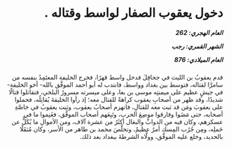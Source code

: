 <h1 dir="rtl">دخول يعقوب الصفار لواسط وقتاله .</h1>

<h5 dir="rtl">العام الهجري:  262

الشهر القمري: رجب

العام الميلادي: 876</h5>

<p dir="rtl">قدم يعقوبُ بن الليث في جحافِلَ فدخل واسط قهرًا، فخرج الخليفة المعتَمِدُ بنفسه من سامرَّا لقتاله، فتوسط بين بغداد وواسط، فانتدب له أبو أحمد الموفَّق بالله- أخو الخليفة- في جيشٍ عظيم على ميمنتِه موسى بن بغا، وعلى ميسرته مسرورٌ البلخي، فتقاتلوا قتالًا شديدًا، وقد ظهر من أصحابِ يعقوب كراهةٌ للقتال معه؛ إذ رأوا الخليفةَ يُقاتِلُه، فحملوا على يعقوبَ ومَن قد ثبت معه للقتالِ، فانهزم أصحابُ يعقوب، وثبت يعقوبُ في خاصَّةِ أصحابه، حتى مَضَوا وفارقوا موضِعَ الحرب، وتَبِعَهم أصحاب الموفَّق، فغَنِموا ما في عسكرهم، وكان فيه من الدوابِّ والبغال أكثَرُ من عشرة آلاف، ومن الأموالِ ما يُكَلُّ عن حَملِه، ومِن جُرُب المِسك أمرٌ عظيمٌ، وتخلَّصَ محمد بن طاهر من الأسر، وكان مُثقَلًا بالحديد، وخلع عليه الموفَّق، وولَّاه الشرطةَ ببغداد بعد ذلك.</p></br>
